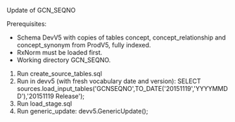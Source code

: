 Update of GCN_SEQNO

Prerequisites:
- Schema DevV5 with copies of tables concept, concept_relationship and concept_synonym from ProdV5, fully indexed.
- RxNorm must be loaded first.
- Working directory GCN_SEQNO.

1. Run create_source_tables.sql
2. Run in devv5 (with fresh vocabulary date and version): SELECT sources.load_input_tables('GCNSEQNO',TO_DATE('20151119','YYYYMMDD'),'20151119 Release');
3. Run load_stage.sql
4. Run generic_update: devv5.GenericUpdate();